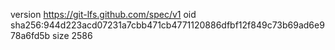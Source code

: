 version https://git-lfs.github.com/spec/v1
oid sha256:944d223acd07231a7cbb471cb4771120886dfbf12f849c73b69ad6e978a6fd5b
size 2586
